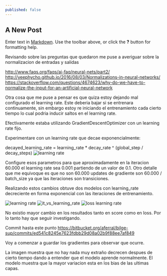 ```yaml
---
published: false
---
```

## A New Post

Enter text in [Markdown](http://daringfireball.net/projects/markdown/). Use the toolbar above, or click the **?** button for formatting help.


Revisando sobre las preguntas que quedaron me puse a averiguar sobre la normalizacion de entradas y salidas

http://www.faqs.org/faqs/ai-faq/neural-nets/part2/
http://yeephycho.github.io/2016/08/03/Normalizations-in-neural-networks/
https://stackoverflow.com/questions/4674623/why-do-we-have-to-normalize-the-input-for-an-artificial-neural-network

Otra cosa que me puse a pensar es que quiza estoy dejando mal configurado el learning rate. Este deberia bajar si se entrenara continuamente, sin embargo estoy re iniciando el entrenamiento cada cierto tiempo lo cual podria inducir saltos en el learning rate.

Efectivamente estaba utilizando GradientDescentOptimizer con un learning rate fijo. 

Experimentare con un learning rate que decae exponencialmente:

decayed_learning_rate = learning_rate * decay_rate ^ (global_step / decay_steps)
![learning rate]({{site.baseurl}}/_posts/learning_rate.png)


Configure esos parametros para que aproximadamente en la iteracion 60.000 el learning rate sea 0.001 partiendo de un valor de 0.1. Otro detalle que me equivoque es que no son 60.000 updates de gradiente son 60.000 / batch_size ya que las iteraciones son transiciones.

Realizando estos cambios obtuve dos modelos con learning_rate decreciente en forma exponencial con las iteraciones de entrenamiento.

![learning rate]({{site.baseurl}}/_posts/pasos_learning_rate.png)
![it_vs_learning_rate]({{site.baseurl}}/_posts/learnig_rate.png)
![loss learning rate]({{site.baseurl}}/_posts/loss_learning_rate.png)


No existio mayor cambio en los resultados tanto en score como en loss. Por lo tanto hay que seguir investigando.

Commit hasta este punto
https://bitbucket.org/aferral/bilge-sup/commits/ed541c8245e7623fdbb29d08a02b9f88ee7af849

Voy a comenzar a guardar los gradientes para observar que ocurre.



La imagen muestra que no hay nada muy extraño decrecen despues de cierto tiempo dando a entender que el modelo aprende normalmente. El modelo muestra que la mayor variacion esta en los bias de las ultimas capas.


